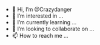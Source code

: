- 👋 Hi, I’m @Crazydanger
- 👀 I’m interested in ...
- 🌱 I’m currently learning ...
- 💞️ I’m looking to collaborate on ...
- 📫 How to reach me ...

<!---
Crazydanger/Crazydanger is a ✨ special ✨ repository because its `README.md` (this file) appears on your GitHub profile.
You can click the Preview link to take a look at your changes.
--->
